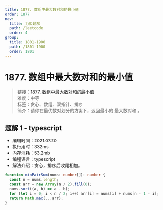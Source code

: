 ```yaml
---
title: 1877. 数组中最大数对和的最小值
order: 1877
nav:
  title: 力扣题解
  path: /leetcode
  order: 4
group:
  title: 1801-1900
  path: /1801-1900
  order: 1801
---
```


# 1877. 数组中最大数对和的最小值

> 链接：[1877. 数组中最大数对和的最小值](https://leetcode-cn.com/problems/minimize-maximum-pair-sum-in-array/)  
> 难度：中等  
> 标签：贪心、数组、双指针、排序  
> 简介：请你在最优数对划分的方案下，返回最小的 最大数对和 。

## 题解 1 - typescript

- 编辑时间：2021.07.20
- 执行用时：332ms
- 内存消耗：53.2mb
- 编程语言：typescript
- 解法介绍：贪心，排序后收尾相加。

```typescript
function minPairSum(nums: number[]): number {
  const n = nums.length;
  const arr = new Array(n / 2).fill(0);
  nums.sort((a, b) => a - b);
  for (let i = 0; i < n / 2; i++) arr[i] = nums[i] + nums[n - 1 - i];
  return Math.max(...arr);
}
```
